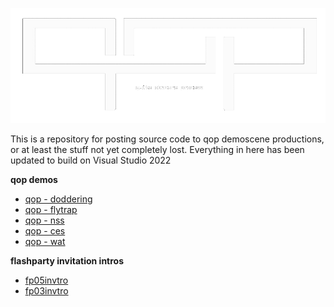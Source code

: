 ![](/images/qop-logo.png)

This is a repository for posting source code to qop demoscene productions, or at least the stuff not yet completely lost. 
Everything in here has been updated to build on Visual Studio 2022

**qop demos**

* [qop - doddering](/qop%20-%20doddering/)
* [qop - flytrap](/qop%20-%20flytrap/)
* [qop - nss](/qop%20-%20nss/)
* [qop - ces](/qop%20-%20ces/)
* [qop - wat](/qop%20-%20wat/)

**flashparty invitation intros**

* [fp05invtro](/fp05invtro/)
* [fp03invtro](/fp03invtro/)

